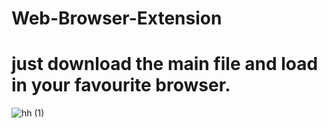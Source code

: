 # Web-Browser-Extension


# just download the main file and load in your favourite browser.
![hh (1)](https://user-images.githubusercontent.com/53385448/197139202-5f35c507-9e57-44fe-a3fd-b12d4992353c.png)
